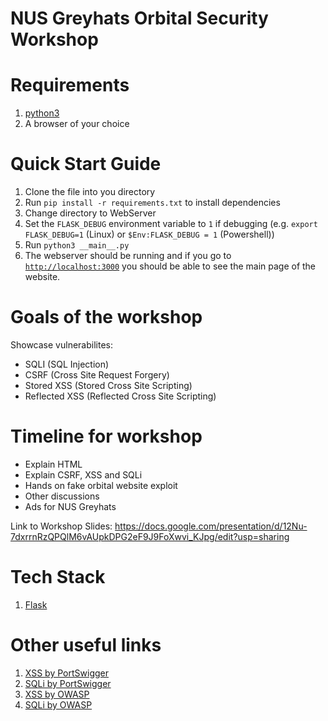 # NUS Greyhats Orbital Security Workshop


# Requirements
1. [python3](https://www.python.org/downloads/)
1. A browser of your choice

# Quick Start Guide
1. Clone the file into you directory
1. Run `pip install -r requirements.txt` to install dependencies
1. Change directory to WebServer
1. Set the `FLASK_DEBUG` environment variable to `1` if debugging (e.g. `export FLASK_DEBUG=1` (Linux) or `$Env:FLASK_DEBUG = 1` (Powershell))
1. Run `python3 __main__.py`
1. The webserver should be running and if you go to [`http://localhost:3000`](http://localhost:3000) you should be able to see the main page of the website.


# Goals of the workshop
Showcase vulnerabilites:
- SQLI (SQL Injection)
- CSRF (Cross Site Request Forgery)
- Stored XSS (Stored Cross Site Scripting)
- Reflected XSS (Reflected Cross Site Scripting)


# Timeline for workshop
- Explain HTML
- Explain CSRF, XSS and SQLi
- Hands on fake orbital website exploit
- Other discussions
- Ads for NUS Greyhats

Link to Workshop Slides: https://docs.google.com/presentation/d/12Nu-7dxrrnRzQPQlM6vAUpkDPG2eF9J9FoXwvi_KJpg/edit?usp=sharing

# Tech Stack
1. [Flask](https://flask.palletsprojects.com/en/1.1.x/)


# Other useful links
1. [XSS by PortSwigger](https://portswigger.net/web-security/cross-site-scripting)
1. [SQLi by PortSwigger](https://portswigger.net/web-security/sql-injection)
1. [XSS by OWASP](https://owasp.org/www-community/attacks/xss/)
1. [SQLi by OWASP](https://owasp.org/www-community/attacks/SQL_Injection)